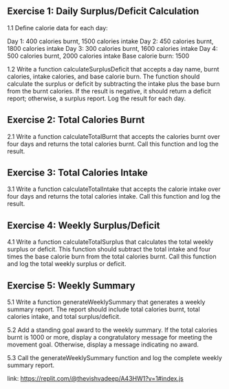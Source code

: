 ## Exercise 1: Daily Surplus/Deficit Calculation
1.1 Define calorie data for each day:

Day 1: 400 calories burnt, 1500 calories intake
Day 2: 450 calories burnt, 1800 calories intake
Day 3: 300 calories burnt, 1600 calories intake
Day 4: 500 calories burnt, 2000 calories intake
Base calorie burn: 1500

1.2 Write a function calculateSurplusDeficit that accepts a day name, burnt calories, intake calories, and base calorie burn. The function should calculate the surplus or deficit by subtracting the intake plus the base burn from the burnt calories. If the result is negative, it should return a deficit report; otherwise, a surplus report. Log the result for each day.

## Exercise 2: Total Calories Burnt
2.1 Write a function calculateTotalBurnt that accepts the calories burnt over four days and returns the total calories burnt. Call this function and log the result.

## Exercise 3: Total Calories Intake
3.1 Write a function calculateTotalIntake that accepts the calorie intake over four days and returns the total calories intake. Call this function and log the result.

## Exercise 4: Weekly Surplus/Deficit
4.1 Write a function calculateTotalSurplus that calculates the total weekly surplus or deficit. This function should subtract the total intake and four times the base calorie burn from the total calories burnt. Call this function and log the total weekly surplus or deficit.

## Exercise 5: Weekly Summary
5.1 Write a function generateWeeklySummary that generates a weekly summary report. The report should include total calories burnt, total calories intake, and total surplus/deficit.

5.2 Add a standing goal award to the weekly summary. If the total calories burnt is 1000 or more, display a congratulatory message for meeting the movement goal. Otherwise, display a message indicating no award.

5.3 Call the generateWeeklySummary function and log the complete weekly summary report.

link: https://replit.com/@thevishvadeep/A43HW1?v=1#index.js

